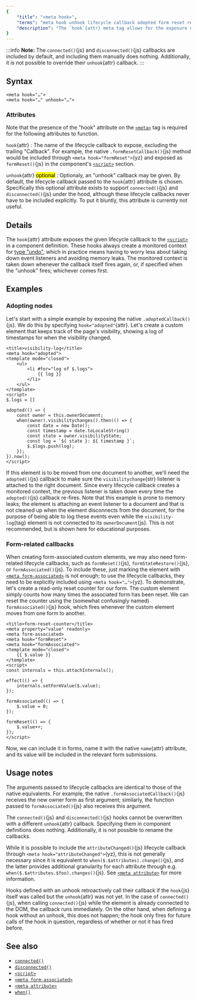 ```yaml
---
{
	"title": "<meta hook>",
	"terms": "meta hook unhook lifecycle callback adopted form reset restore",
	"description": "The `hook`{attr} meta tag allows for the exposure of advanced lifecycle callbacks such as `adopted()`{js} or `formReset()`{js}."
}
---
```


:::info
**Note:** The `connected()`{js} and `disconnected()`{js} callbacks are included by default, and including them manually does nothing. Additionally, it is not possible to override their `unhook`{attr} callback.
:::

## Syntax

```yz
<meta hook="…">
<meta hook="…" unhook="…">
```

### Attributes

Note that the presence of the "hook" attribute on the [`<meta>`](/docs/components/meta/) tag is required for the following attributes to function.

`hook`{attr}
: The name of the lifecycle callback to expose, excluding the trailing "Callback". For example, the native `.formResetCallback()`{js} method would be included through `<meta hook="formReset">`{yz} and exposed as `formReset()`{js} in the component's [`<script>`](/docs/components/script/) section.

`unhook`{attr} <mark>optional</mark>
: Optionaly, an "unhook" callback may be given. By default, the lifecycle callback passed to the `hook`{attr} attribute is chosen. Specifically this optional attribute exists to support `connected()`{js} and `disconnected()`{js} under the hood, although these lifecycle callbacks never have to be included explicitly. To put it bluntly, this attribute is currently not useful.

## Details

The `hook`{attr} attribute exposes the given lifecycle callback to the [`<script>`](/docs/components/script/) in a component definition. These hooks always create a monitored context for [type "undo"](/docs/monitor/undo/), which in practice means having to worry less about taking down event listeners and avoiding memory leaks. The monitored context is taken down whenever the callback itself fires again, or, if specified when the "unhook" fires; whichever comes first.

## Examples

### Adopting nodes

Let's start with a simple example by exposing the native `.adoptedCallback()`{js}. We do this by specifying `hook="adopted"`{attr}. Let's create a custom element that keeps track of the page's visibility, showing a log of timestamps for when the visibility changed.

```yz
<title>visibility-log</title>
<meta hook="adopted">
<template mode="closed">
	<ul>
		<li #for="log of $.logs">
			{{ log }}
		</li>
	</ul>
</template>
<script>
$.logs = []

adopted(() => {
	const owner = this.ownerDocument;
	when(owner).visibilitychanges().then(() => {
		const date = new Date();
		const timestamp = date.toLocaleString()
		const state = owner.visibilityState;
		const log = `${ state }: ${ timestamp }`;
		$.$logs.push(log);
	});
}).now();
</script>
```

If this element is to be moved from one document to another, we'll need the `adopted()`{js} callback to make sure the `visibilitychange`{str} listener is attached to the right document. Since every lifecycle callback creates a monitored context, the previous listener is taken down every time the `adopted()`{js} callback re-fires. Note that this example is prone to memory leaks; the element is attaching an event listener to a document and that is not cleaned up when the element disconnects from the document, for the purpose of being able to log these events even while the `visibility-log`{tag} element is not connected to its `ownerDocument`{js}. This is not recommended, but is shown here for educational purposes.

### Form-related callbacks

When creating form-associated custom elements, we may also need form-related lifecycle callbacks, such as `formReset()`{js}, `formStateRestore()`{js}, or `formAssociated()`{js}. To include these, just marking the element with [`<meta form-associated>`](/docs/components/meta/form-associated/) is not enough; to use the lifecycle callbacks, they need to be explicitly included using `<meta hook="…">`{yz}. To demonstrate, let's create a read-only reset counter for our form. The custom element simply counts how many times the associated form has been reset. We can reset the counter using the (somewhat confusingly named) `formAssociated()`{js} hook, which fires whenever the custom element moves from one form to another.

```yz
<title>form-reset-counter</title>
<meta property="value" readonly>
<meta form-associated>
<meta hook="formReset">
<meta hook="formAssociated">
<template mode="closed">
	{{ $.value }}
</template>
<script>
const internals = this.attachInternals();

effect(() => {
	internals.setFormValue($.value);
});

formAssociated(() => {
	$.value = 0;
});

formReset(() => {
	$.value++;
});
</script>
```

Now, we can include it in forms, name it with the native `name`{attr} attribute, and its value will be included in the relevant form submissions.

## Usage notes

The arguments passed to lifecycle callbacks are identical to those of the native equivalents. For example, the native `.formAssociatedCallback()`{js} receives the new owner form as first argument; similarly, the function passed to `formAssociated()`{js} also receives this argument.

The `connected()`{js} and `disconnected()`{js} hooks cannot be overwritten with a different `unhook`{attr} callback. Specifying them in component definitions does nothing. Additionally, it is not possible to rename the callbacks.

While it is possible to include the `attributeChanged()`{js} lifecycle callback through `<meta hook="attributeChanged">`{yz}, this is not generally necessary since it is equivalent to `when($.$attributes).change()`{js}, and the latter provides additional granularity for each attribute through e.g. `when($.$attributes.$foo).changes()`{js}. See [`<meta attribute>`](/docs/components/meta/attribute/) for more information.

Hooks defined with an unhook retroactively call their callback if the `hook`{js} itself was called but the `unhook`{attr} was not yet. In the case of `connected()`{js}, when calling `connected()`{js} while the element is already connected to the DOM, the callback runs immediately. On the other hand, when defining a hook without an unhook, this does not happen; the hook only fires for future calls of the hook in question, regardless of whether or not it has fired before.

## See also

- [`connected()`](/docs/components/connected/)
- [`disconnected()`](/docs/components/disconnected/)
- [`<script>`](/docs/components/script/)
- [`<meta form-associated>`](/docs/components/meta/form-associated/)
- [`<meta attribute>`](/docs/components/meta/attribute/)
- [`when()`](/docs/when/)
